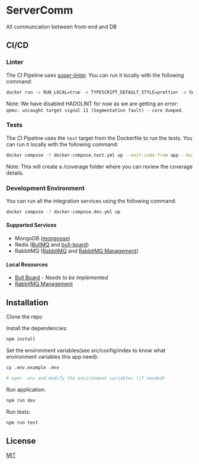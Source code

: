 # ServerComm
All communcation between front-end and DB

## CI/CD

### Linter

The CI Pipeline uses [super-linter](https://github.com/super-linter/super-linter). You can run it locally with the following command:

```bash
docker run -e RUN_LOCAL=true -e TYPESCRIPT_DEFAULT_STYLE=prettier -e VALIDATE_DOCKERFILE_HADOLINT=false -v $(pwd):/tmp/lint github/super-linter:slim-latest
```

Note: We have disabled HADOLINT for now as we are getting an error: `qemu: uncaught target signal 11 (Segmentation fault) - core dumped`.

### Tests

The CI Pipeline uses the `test` target from the Dockerfile to run the tests. You can run it locally with the following command:

```bash
docker compose -f docker-compose.test.yml up --exit-code-from app --build
```

Note: This will create a /coverage folder where you can review the coverage details.

### Development Environment

You can run all the integration services using the following command:

```bash
docker compose -f docker-compose.dev.yml up
```

#### Supported Services

- MongoDB ([mongoose](https://mongoosejs.com/))
- Redis ([BullMQ](https://bullmq.io/) and [bull-board](https://github.com/felixmosh/bull-board))
- RabbitMQ ([RabbitMQ](https://www.rabbitmq.com/) and [RabbitMQ Management](https://www.rabbitmq.com/managment))

#### Local Resources

- [Bull Board](http://localhost:3000/admin/queues) - *Needs to be implemented*
- [RabbitMQ Management](http://localhost:15672)

## Installation

Clone the repo

Install the dependencies:

```bash
npm install
```


Set the environment variables(see src/config/index to know what environment variables this app need):

```bash
cp .env.example .env

# open .env and modify the environment variables (if needed)
```

Run application:
```bash
npm run dev
```

Run tests:
```bash
npm run test
```

## License

[MIT](LICENSE)